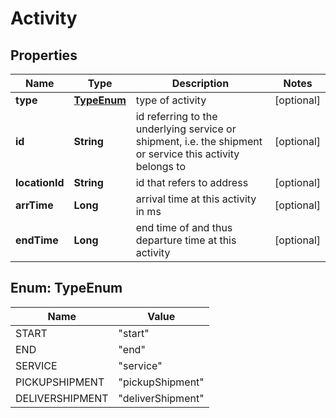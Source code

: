 
# Activity

## Properties
Name | Type | Description | Notes
------------ | ------------- | ------------- | -------------
**type** | [**TypeEnum**](#TypeEnum) | type of activity |  [optional]
**id** | **String** | id referring to the underlying service or shipment, i.e. the shipment or service this activity belongs to |  [optional]
**locationId** | **String** | id that refers to address |  [optional]
**arrTime** | **Long** | arrival time at this activity in ms |  [optional]
**endTime** | **Long** | end time of and thus departure time at this activity |  [optional]


<a name="TypeEnum"></a>
## Enum: TypeEnum
Name | Value
---- | -----
START | &quot;start&quot;
END | &quot;end&quot;
SERVICE | &quot;service&quot;
PICKUPSHIPMENT | &quot;pickupShipment&quot;
DELIVERSHIPMENT | &quot;deliverShipment&quot;



